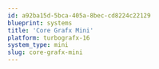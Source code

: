 ```yaml
---
id: a92ba15d-5bca-405a-8bec-cd8224c22129
blueprint: systems
title: 'Core Grafx Mini'
platform: turbografx-16
system_type: mini
slug: core-grafx-mini
---
```

